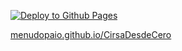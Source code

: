[![Deploy to Github Pages](https://github.com/menudopaio/CirsaDesdeCero/actions/workflows/main.yml/badge.svg)](https://github.com/menudopaio/CirsaDesdeCero/actions/workflows/main.yml)

[menudopaio.github.io/CirsaDesdeCero](menudopaio.github.io/CirsaDesdeCero)
